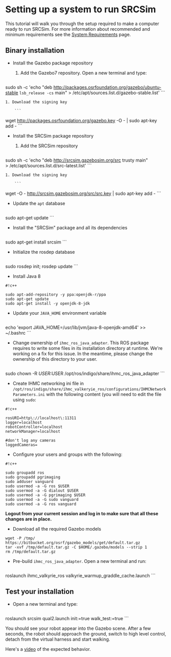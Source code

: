 # Setting up a system to run SRCSim #

This tutorial will walk you through the setup required to make a computer ready to run SRCSim. For more information about recommended and minimum requirements see the [System Requirements](https://bitbucket.org/osrf/srcsim/wiki/system_requirements) page.

## Binary installation

* Install the Gazebo package repository

    1. Add the Gazebo7 repository. Open a new terminal and type:

        ```
sudo sh -c 'echo "deb http://packages.osrfoundation.org/gazebo/ubuntu-stable `lsb_release -cs` main" > /etc/apt/sources.list.d/gazebo-stable.list'
        ```

    1. Download the signing key

        ```
wget http://packages.osrfoundation.org/gazebo.key -O - | sudo apt-key add -
        ```

* Install the SRCSim package repository

    1. Add the SRCSim repository

        ```
sudo sh -c 'echo "deb http://srcsim.gazebosim.org/src trusty main" \
    > /etc/apt/sources.list.d/src-latest.list'
        ```

    1. Download the signing key

        ```
wget -O - http://srcsim.gazebosim.org/src/src.key | sudo apt-key add -
        ```

* Update the `apt` database

    ```
sudo apt-get update
    ```

* Install the "SRCSim" package and all its dependencies

    ```
sudo apt-get install srcsim
    ```

* Initialize the rosdep database

    ```
sudo rosdep init; rosdep update
    ```

* Install Java 8
   

```
#!c++

sudo apt-add-repository -y ppa:openjdk-r/ppa
sudo apt-get update
sudo apt-get install -y openjdk-8-jdk
```
 

* Update your `JAVA_HOME` environment variable

    ```
echo 'export JAVA_HOME=/usr/lib/jvm/java-8-openjdk-amd64' >> ~/.bashrc
    ```

* Change ownership of `ihmc_ros_java_adapter`. This ROS package requires to write some files in its installation directory at runtime. We're working on a fix for this issue. In the meantime, please change the ownership of this directory to your user.

    ```
sudo chown -R $USER:$USER /opt/ros/indigo/share/ihmc_ros_java_adapter
    ```

* Create IHMC networking ini file in `/opt/ros/indigo/share/ihmc_valkeryie_ros/configurations/IHMCNetworkParameters.ini` with the following content (you will need to edit the file using `sudo`:


```
#!c++

rosURI=http\://localhost\:11311
logger=localhost
robotController=localhost
networkManager=localhost

#don't log any cameras
loggedCameras=
```

* Configure your users and groups with the following:

```
#!c++

sudo groupadd ros
sudo groupadd pgrimaging
sudo adduser vanguard
sudo usermod -a -G ros $USER
sudo usermod -a -G dialout $USER
sudo usermod -a -G pgrimaging $USER
sudo usermod -a -G sudo vanguard
sudo usermod -a -G ros vanguard 
```

**Logout from your current session and log in to make sure that all these changes are in place.**

* Download all the required Gazebo models

```
wget -P /tmp/ https://bitbucket.org/osrf/gazebo_models/get/default.tar.gz
tar -xvf /tmp/default.tar.gz -C $HOME/.gazebo/models --strip 1
rm /tmp/default.tar.gz
```

* Pre-build `ihmc_ros_java_adapter`. Open a new terminal and run:

    ```
roslaunch ihmc_valkyrie_ros valkyrie_warmup_graddle_cache.launch
    ```

## Test your installation

* Open a new terminal and type:

    ```
roslaunch srcsim qual2.launch init:=true walk_test:=true
    ```

You should see your robot appear into the Gazebo scene. After a few seconds, the robot should approach the ground, switch to high level control, detach from the virtual harness and start walking.

Here's a [video](https://vimeo.com/188873182) of the expected behavior.